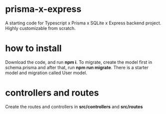 # prisma-x-express
A starting code for Typescript x Prisma x SQLite x Express backend project. Highly customizable from scratch.

# how to install
Download the code, and run **npm i**.
To migrate, create the model first in schema.prisma and after that, run **npm run migrate**.
There is a starter model and migration called User model.

# controllers and routes
Create the routes and controllers in **src/controllers** and **src/routes**

